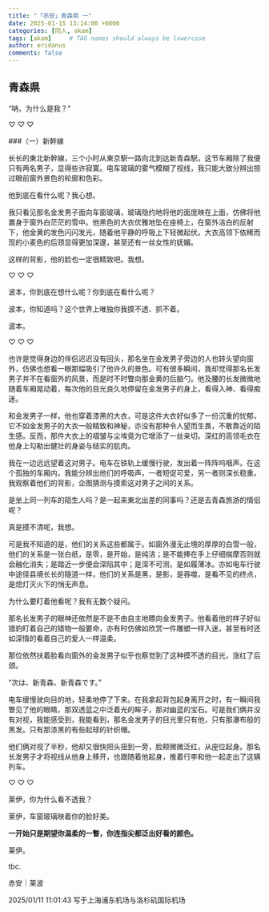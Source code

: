 ```yaml
---
title: "「赤安」青森県 一"
date: 2025-01-15 13:14:00 +0800
categories: [同人, akam]
tags: [akam]     # TAG names should always be lowercase
author: eridanus
comments: false
---
```


## 青森県

“呐，为什么是我？”

♡ ♡ ♡

###（一）新幹線

长长的東北新幹線，三个小时从東京駅一路向北到达新青森駅。这节车厢除了我便只有两名男子，显得些许寂寞。电车玻璃的雾气模糊了视线，我只能大致分辨出掠过眼前窗外景色的轮廓和色彩。

他到底在看什么呢？我心想。

我只看见那名金发男子面向车窗玻璃，玻璃隐约地将他的面庞映在上面，仿佛将他置身于窗外白茫茫的雪中。他黑色的大衣优雅地坠在座椅上，在窗外洁白的反射下，他金黄的发色闪闪发光，随着他平静的呼吸上下轻微起伏。大衣高领下依稀而现的小麦色的后颈显得更加深邃，甚至还有一丝女性的妩媚。

这样的背影，他的脸也一定很精致吧。我想。

♡ ♡ ♡

波本，你到底在想什么呢？你到底在看什么呢？

波本，你知道吗？这个世界上唯独你我摸不透、抓不着。

波本。

♡ ♡ ♡

也许是觉得身边的伴侣迟迟没有回头，那名坐在金发男子旁边的人也转头望向窗外，仿佛也想看一眼那幅吸引了他许久的景色。可有很多瞬间，我却觉得那名长发男子并不在看窗外的风景，而是时不时瞥向那金黄的后脑勺。他及腰的长发微微地随着车厢晃动着，每次他的目光良久地停留在金发男子的身上，看得入神、看得痴迷。

和金发男子一样，他也穿着漆黑的大衣，可是这件大衣好似多了一份沉重的忧郁，它不如金发男子的大衣一般精致和神秘，亦没有那种令人望而生畏，不敢靠近的陌生感。反而，那件大衣上的褶皱与尘埃竟为它增添了一丝亲切。深红的高领毛衣在他身上勾勒出健壮的身姿与结实的肌肉。

我在一边远远望着这对男子。电车在铁轨上缓慢行驶，发出着一阵阵呜咽声。在这个孤独的车厢内，我能分辨出他们的呼吸声，一者短促可爱，另一者则深长稳重。我观察着他们的背影，企图猜测与摸索这对男子之间的关系。

是坐上同一列车的陌生人吗？是一起来東北出差的同事吗？还是去青森旅游的情侣呢？

真是摸不清呢，我想。

可是我不知道的是，他们的关系这些都属于。如窗外漫无止境的厚厚的白雪一般，他们的关系是一张白纸，是零，是开始，是纯洁；是不能捧在手上仔细揣摩否则就会融化消失；是踏近一步便会深陷其中；是深不可测，是如履薄冰。亦如电车行驶中途径县境长长的隧道一样，他们的关系是黑，是影，是吞噬，是看不见的终点，是熄灯灭火下的悄无声息。

为什么要盯着他看呢？我有无数个疑问。

那名长发男子的眼神还依然是不是不由自主地瞟向金发男子。他看着他的样子好似猎豹盯着自己的猎物一般要命，亦有时仿佛如欣赏一件雕塑一样入迷，甚至有时还如深情的看着自己的爱人一样温柔。

那位依然扶着脸看向窗外的金发男子似乎也察觉到了这种摸不透的目光，涨红了后颈。

“次は、新青森、新青森です。”

电车缓慢驶向目的地，轻柔地停了下来。在我拿起背包起身离开之时，有一瞬间我瞥见了他的眼睛，那双透蓝之中泛着光的眸子，那对幽蓝的宝石。可是我们俩并没有对视，我能感受到，我能看到，那名金发男子的目光里只有他，只有那瀑布般的黑发。只有那漆黑的有些起球的针织帽。

他们俩对视了半秒，他却又很快把头扭到一旁，脸颊微微泛红，从座位起身。那名长发男子才将视线从他身上移开，也跟随着他起身，推着行李和他一起走出了这辆列车。

♡ ♡ ♡

莱伊，你为什么看不透我？

莱伊，车窗玻璃映着你的脸好美。

**一开始只是期望你温柔的一瞥，你连指尖都泛出好看的颜色。**

莱伊。

tbc.

赤安｜莱波

2025/01/11 11:01:43 写于上海浦东机场与洛杉矶国际机场